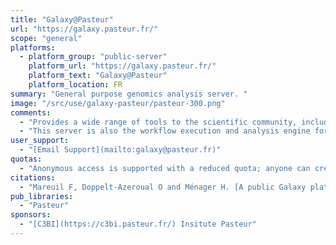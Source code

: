```yaml
---
title: "Galaxy@Pasteur"
url: "https://galaxy.pasteur.fr/"
scope: "general"
platforms:
  - platform_group: "public-server"
    platform_url: "https://galaxy.pasteur.fr/"
    platform_text: "Galaxy@Pasteur"
    platform_location: FR
summary: "General purpose genomics analysis server. "
image: "/src/use/galaxy-pasteur/pasteur-300.png"
comments:
  - "Provides a wide range of tools to the scientific community, including tools that have been created at the Institut Pasteur i.e. [TXSScan](https://doi.org/10.1038/srep23080), [alienTrimmer](https://doi.org/10.1016/j.ygeno.2013.07.011), [PhageTerm](https://doi.org/10.1101/108100), [SARTools Deseq2](https://doi.org/10.1371/journal.pone.0157022) ..."
  - "This server is also the workflow execution and analysis engine for the [NGPhylogeny.fr](/src/use/ngphylogeny/index.md) and [ARIAweb](/src/use/ariaweb/index.md) servers.  Neither of them looks like Galaxy, but they use the Galaxy@Pasteur server for data analysis and workflow execution. "
user_support:
  - "[Email Support](mailto:galaxy@pasteur.fr)"
quotas:
  - "Anonymous access is supported with a reduced quota; anyone can create an account."
citations:
  - "Mareuil F, Doppelt-Azeroual O and Ménager H. [A public Galaxy platform at Pasteur used as an execution engine for web services](http://dx.doi.org/10.7490/f1000research.1114334.1). *F1000Research* 2017, 6:1030 (poster) (doi: 10.7490/f1000research.1114334.1)"
pub_libraries:
  - "Pasteur"
sponsors:
  - "[C3BI](https://c3bi.pasteur.fr/) Insitute Pasteur"
---
```

